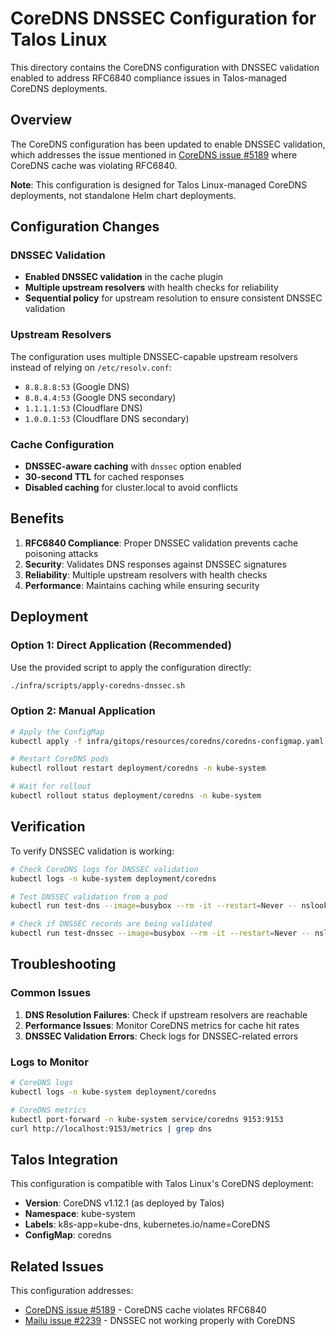 # CoreDNS DNSSEC Configuration for Talos Linux

This directory contains the CoreDNS configuration with DNSSEC validation enabled to address RFC6840 compliance issues in Talos-managed CoreDNS deployments.

## Overview

The CoreDNS configuration has been updated to enable DNSSEC validation, which addresses the issue mentioned in [CoreDNS issue #5189](https://github.com/coredns/coredns/issues/5189) where CoreDNS cache was violating RFC6840.

**Note**: This configuration is designed for Talos Linux-managed CoreDNS deployments, not standalone Helm chart deployments.

## Configuration Changes

### DNSSEC Validation
- **Enabled DNSSEC validation** in the cache plugin
- **Multiple upstream resolvers** with health checks for reliability
- **Sequential policy** for upstream resolution to ensure consistent DNSSEC validation

### Upstream Resolvers
The configuration uses multiple DNSSEC-capable upstream resolvers instead of relying on `/etc/resolv.conf`:
- `8.8.8.8:53` (Google DNS)
- `8.8.4.4:53` (Google DNS secondary)
- `1.1.1.1:53` (Cloudflare DNS)
- `1.0.0.1:53` (Cloudflare DNS secondary)

### Cache Configuration
- **DNSSEC-aware caching** with `dnssec` option enabled
- **30-second TTL** for cached responses
- **Disabled caching** for cluster.local to avoid conflicts

## Benefits

1. **RFC6840 Compliance**: Proper DNSSEC validation prevents cache poisoning attacks
2. **Security**: Validates DNS responses against DNSSEC signatures
3. **Reliability**: Multiple upstream resolvers with health checks
4. **Performance**: Maintains caching while ensuring security

## Deployment

### Option 1: Direct Application (Recommended)
Use the provided script to apply the configuration directly:

```bash
./infra/scripts/apply-coredns-dnssec.sh
```

### Option 2: Manual Application
```bash
# Apply the ConfigMap
kubectl apply -f infra/gitops/resources/coredns/coredns-configmap.yaml

# Restart CoreDNS pods
kubectl rollout restart deployment/coredns -n kube-system

# Wait for rollout
kubectl rollout status deployment/coredns -n kube-system
```

## Verification

To verify DNSSEC validation is working:

```bash
# Check CoreDNS logs for DNSSEC validation
kubectl logs -n kube-system deployment/coredns

# Test DNSSEC validation from a pod
kubectl run test-dns --image=busybox --rm -it --restart=Never -- nslookup -type=ANY google.com

# Check if DNSSEC records are being validated
kubectl run test-dnssec --image=busybox --rm -it --restart=Never -- nslookup -type=DNSKEY google.com
```

## Troubleshooting

### Common Issues

1. **DNS Resolution Failures**: Check if upstream resolvers are reachable
2. **Performance Issues**: Monitor CoreDNS metrics for cache hit rates
3. **DNSSEC Validation Errors**: Check logs for DNSSEC-related errors

### Logs to Monitor

```bash
# CoreDNS logs
kubectl logs -n kube-system deployment/coredns

# CoreDNS metrics
kubectl port-forward -n kube-system service/coredns 9153:9153
curl http://localhost:9153/metrics | grep dns
```

## Talos Integration

This configuration is compatible with Talos Linux's CoreDNS deployment:
- **Version**: CoreDNS v1.12.1 (as deployed by Talos)
- **Namespace**: kube-system
- **Labels**: k8s-app=kube-dns, kubernetes.io/name=CoreDNS
- **ConfigMap**: coredns

## Related Issues

This configuration addresses:
- [CoreDNS issue #5189](https://github.com/coredns/coredns/issues/5189) - CoreDNS cache violates RFC6840
- [Mailu issue #2239](https://github.com/Mailu/Mailu/issues/2239) - DNSSEC not working properly with CoreDNS
